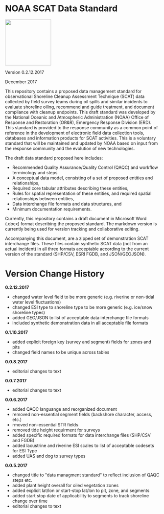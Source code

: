 # NOAA SCAT Data Standard

<img src="https://cloud.githubusercontent.com/assets/6370202/7496276/df14f7ca-f3d8-11e4-8086-d51a3754dff4.jpg" width="150">

Version 0.2.12.2017

December 2017

This repository contains a proposed data management standard for observational Shoreline Cleanup Assessment Technique (SCAT) data collected by field survey teams during oil spills and similar incidents to evaluate shoreline oiling, recommend and guide treatment, and document compliance with cleanup endpoints. This draft standard was developed by the National Oceanic and Atmospheric Administration (NOAA) Office of Response and Restoration (OR&R), Emergency Response Division (ERD). This standard is provided to the response community as a common point of reference in the development of electronic field data collection tools, databases and information products for SCAT activities. This is a voluntary standard that will be maintained and updated by NOAA based on input from the response community and the evolution of new technologies.

The draft data standard proposed here includes:

- Recommended Quality Assurance/Quality Control (QAQC) and workflow terminology and steps
- A conceptual data model, consisting of a set of proposed entities and relationships,
- Required core tabular attributes describing these entities,
- Rules for spatial representation of these entities, and required spatial relationships between entities,
- Data interchange file formats and data structures, and
- Minimum documentation requirements.

Currently, this repository contains a draft document in Microsoft Word (.docx) format describing the proposed standard. The markdown version is currently being used for version tracking and collaborative editing. 

Accompanying this document, are a zipped set of demonstration SCAT interchange files.  These files contain synthetic SCAT data (not from an actual incident) in all three formats acceptable according to the current version of the standard (SHP/CSV, ESRI FGDB, and JSON/GEOJSON).

# Version Change History

**0.2.12.2017**
- changed water level field to be more generic (e.g. riverine or non-tidal water level fluctuations)
- changed ESI type to shoreline type to be more generic (e.g. ice/snow shoreline types)
- added GEO/JSON to list of acceptable data interchange file formats
- included synthetic demonstration data in all acceptable file formats 

**0.1.10.2017**
- added explicit foreign key (survey and segment) fields for zones and pits
- changed field names to be unique across tables

**0.0.8.2017**
- editorial changes to text

**0.0.7.2017**
- editorial changes to text

**0.0.6.2017**
- added QAQC languange and reorganized document
- removed non-essential segment fields (backshore character, access, etc.)
- rmoved non-essential STR fields
- removed tide height requirment for surveys
- added specific required formats for data interchange files (SHP/CSV and FGDB)
- added lacustrine and riverine ESI scales to list of acceptable codesets for ESI Type
- added UAS and dog to survey types

**0.0.5.2017**
- changed title to "data managment standard" to reflect inclusion of QAQC steps etc.
- added plant height overall for oiled vegetation zones
- added explicit lat/lon or start-stop lat/lon to pit, zone, and segments
- added start stop date of applicability to segments to track shoreline change over time
- editorial changes to text
